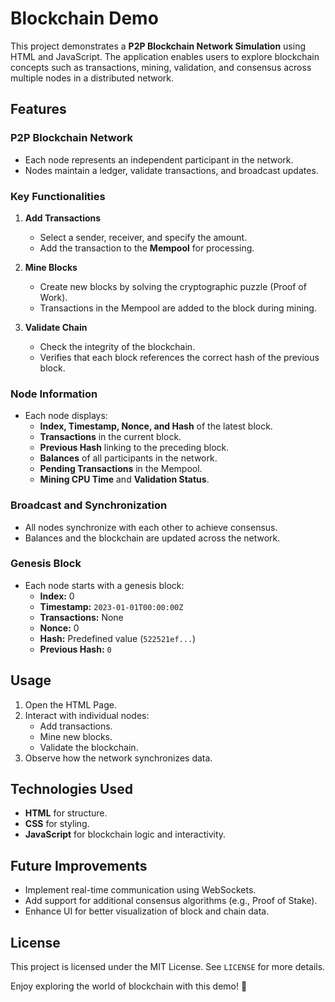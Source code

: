 # Blockchain Demo

This project demonstrates a **P2P Blockchain Network Simulation** using HTML and JavaScript. The application enables users to explore blockchain concepts such as transactions, mining, validation, and consensus across multiple nodes in a distributed network.

## Features

### **P2P Blockchain Network**
- Each node represents an independent participant in the network.
- Nodes maintain a ledger, validate transactions, and broadcast updates.

### **Key Functionalities**
1. **Add Transactions**
   - Select a sender, receiver, and specify the amount.
   - Add the transaction to the **Mempool** for processing.

2. **Mine Blocks**
   - Create new blocks by solving the cryptographic puzzle (Proof of Work).
   - Transactions in the Mempool are added to the block during mining.

3. **Validate Chain**
   - Check the integrity of the blockchain.
   - Verifies that each block references the correct hash of the previous block.

### **Node Information**
- Each node displays:
  - **Index, Timestamp, Nonce, and Hash** of the latest block.
  - **Transactions** in the current block.
  - **Previous Hash** linking to the preceding block.
  - **Balances** of all participants in the network.
  - **Pending Transactions** in the Mempool.
  - **Mining CPU Time** and **Validation Status**.

### **Broadcast and Synchronization**
- All nodes synchronize with each other to achieve consensus.
- Balances and the blockchain are updated across the network.

### Genesis Block
- Each node starts with a genesis block:
  - **Index:** 0
  - **Timestamp:** `2023-01-01T00:00:00Z`
  - **Transactions:** None
  - **Nonce:** 0
  - **Hash:** Predefined value (`522521ef...`)
  - **Previous Hash:** `0`

## Usage

1. Open the HTML Page.
2. Interact with individual nodes:
   - Add transactions.
   - Mine new blocks.
   - Validate the blockchain.
3. Observe how the network synchronizes data.

## Technologies Used
- **HTML** for structure.
- **CSS** for styling.
- **JavaScript** for blockchain logic and interactivity.

## Future Improvements
- Implement real-time communication using WebSockets.
- Add support for additional consensus algorithms (e.g., Proof of Stake).
- Enhance UI for better visualization of block and chain data.

## License
This project is licensed under the MIT License. See `LICENSE` for more details.

Enjoy exploring the world of blockchain with this demo! 🚀